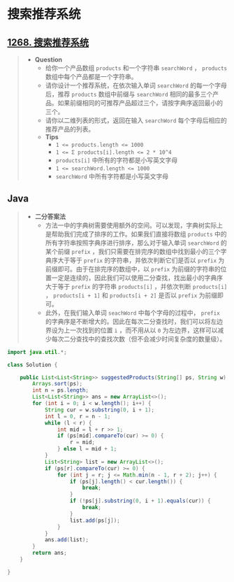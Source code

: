 # 搜索推荐系统

## [1268. 搜索推荐系统](https://leetcode.cn/problems/search-suggestions-system/)

> - **Question**
>   - 给你一个产品数组 `products` 和一个字符串 `searchWord` ， `products` 数组中每个产品都是一个字符串。
>   - 请你设计一个推荐系统，在依次输入单词 `searchWord` 的每一个字母后，推荐 `products` 数组中前缀与 `searchWord` 相同的最多三个产品。如果前缀相同的可推荐产品超过三个，请按字典序返回最小的三个。
>   - 请你以二维列表的形式，返回在输入 `searchWord` 每个字母后相应的推荐产品的列表。
>   - **Tips**
>     - `1 <= products.length <= 1000`
>     - `1 <= Σ products[i].length <= 2 * 10^4`
>     - `products[i]` 中所有的字符都是小写英文字母
>     - `1 <= searchWord.length <= 1000`
>     - `searchWord` 中所有字符都是小写英文字母

## Java

> - **二分答案法**
>   - 方法一中的字典树需要使用额外的空间。可以发现，字典树实际上是帮助我们完成了排序的工作。如果我们直接将数组 `products` 中的所有字符串按照字典序进行排序，那么对于输入单词 `searchWord` 的某个前缀 `prefix` ，我们只需要在排完序的数组中找到最小的三个字典序大于等于 `prefix` 的字符串，并依次判断它们是否以 `prefix` 为前缀即可。由于在排完序的数组中，以 `prefix` 为前缀的字符串的位置一定是连续的，因此我们可以使用二分查找，找出最小的字典序大于等于 `prefix` 的字符串 `products[i]` ，并依次判断 `products[i]` ， `products[i + 1]` 和 `products[i + 2]` 是否以 `prefix` 为前缀即可。
>   - 此外，在我们输入单词 `seachWord` 中每个字母的过程中， `prefix` 的字典序是不断增大的。因此在每次二分查找时，我们可以将左边界设为上一次找到的位置 `i` ，而不用从以 `0` 为左边界，这样可以减少每次二分查找中的查找次数（但不会减少时间复杂度的数量级）。

```java
import java.util.*;

class Solution {

    public List<List<String>> suggestedProducts(String[] ps, String w) {
        Arrays.sort(ps);
        int n = ps.length;
        List<List<String>> ans = new ArrayList<>();
        for (int i = 0; i < w.length(); i++) {
            String cur = w.substring(0, i + 1);
            int l = 0, r = n - 1;
            while (l < r) {
                int mid = l + r >> 1;
                if (ps[mid].compareTo(cur) >= 0) {
                    r = mid;
                } else l = mid + 1;
            }
            List<String> list = new ArrayList<>();
            if (ps[r].compareTo(cur) >= 0) {
                for (int j = r; j <= Math.min(n - 1, r + 2); j++) {
                    if (ps[j].length() < cur.length()) {
                        break;
                    }
                    if (!ps[j].substring(0, i + 1).equals(cur)) {
                        break;
                    }
                    list.add(ps[j]);
                }
            }
            ans.add(list);
        }
        return ans;
    }

}
```
